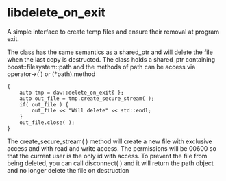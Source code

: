 # libdelete_on_exit
A simple interface to create temp files and ensure their removal at program exit.

The class has the same semantics as a shared_ptr and will delete the file when the last copy is destructed.
The class holds a shared_ptr containing boost::filesystem::path and the methods of path can be access via operator->( ) or (*path).method
```
{
	auto tmp = daw::delete_on_exit{ };
	auto out_file = tmp.create_secure_stream( );
	if( out_file ) {
		out_file << "Will delete" << std::endl;
	}
	out_file.close( );
}
```
The create_secure_stream( ) method will create a new file with exclusive access and with read and write access.  The permissions will be 00600 so that the current user is the only id with access.
To prevent the file from being deleted, you can call disconnect( ) and it will return the path object and no longer delete the file on destruction
